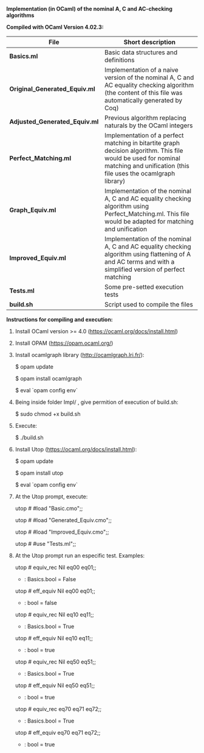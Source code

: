 **Implementation (in OCaml) of the nominal A, C and AC-checking algorithms**


**Compiled with OCaml Version 4.02.3:**


**File** | Short description
------------ | -------------
**Basics.ml** | Basic data structures and definitions 
**Original_Generated_Equiv.ml**  | Implementation of a naive version of the nominal A, C and AC equality checking algorithm (the content of this file was automatically generated by Coq)
**Adjusted_Generated_Equiv.ml**  | Previous algorithm replacing naturals by the OCaml integers
**Perfect_Matching.ml** | Implementation of a perfect matching in bitartite graph decision algorithm. This file would be used for nominal matching and unification (this file uses the ocamlgraph library)
**Graph_Equiv.ml** | Implementation of the nominal A, C and AC equality checking algorithm using Perfect_Matching.ml. This file would be adapted for matching and unification
**Improved_Equiv.ml** | Implementation of the nominal A, C and AC equality checking algorithm using flattening of A and AC terms and with a simplified version of perfect matching 
**Tests.ml**  | Some pre-setted execution tests
**build.sh**  | Script used to compile the files



**Instructions for compiling and execution:**

1) Install OCaml version >= 4.0 (https://ocaml.org/docs/install.html)


2) Install OPAM (https://opam.ocaml.org/)


3) Install ocamlgraph library (http://ocamlgraph.lri.fr/):

   $ opam update
   
   $ opam install ocamlgraph
   
   $ eval \`opam config env\`
  

4) Being inside folder Impl/ , give permition of execution of build.sh:

   $ sudo chmod +x build.sh


5) Execute: 
   
   $ ./build.sh


6) Install Utop (https://ocaml.org/docs/install.html):

   $ opam update
   
   $ opam install utop
   
   $ eval \`opam config env\`


7) At the Utop prompt, execute:

   utop # #load "Basic.cmo";;

   utop # #load "Generated_Equiv.cmo";;

   utop # #load "Improved_Equiv.cmo";;

   utop # #use "Tests.ml";;


8) At the Utop prompt run an especific test. Examples:

   utop # equiv_rec Nil eq00 eq01;;
   - : Basics.bool = False

   utop # eff_equiv Nil eq00 eq01;;
   - : bool = false

   utop # equiv_rec Nil eq10 eq11;;
   - : Basics.bool = True

   utop # eff_equiv Nil eq10 eq11;;
   - : bool = true

   utop # equiv_rec Nil eq50 eq51;;
   - : Basics.bool = True

   utop # eff_equiv Nil eq50 eq51;;
   - : bool = true

   utop # equiv_rec eq70 eq71 eq72;;
   - : Basics.bool = True

   utop # eff_equiv eq70 eq71 eq72;;
   - : bool = true




